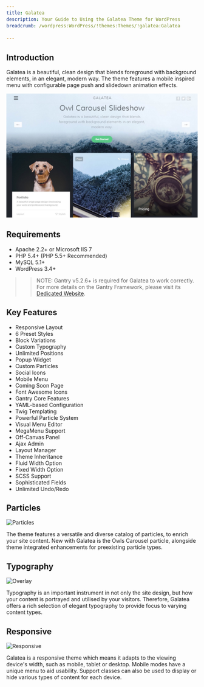 ```yaml
---
title: Galatea
description: Your Guide to Using the Galatea Theme for WordPress
breadcrumb: /wordpress:WordPress/!themes:Themes/!galatea:Galatea

---
```


Introduction
-----

Galatea is a beautiful, clean design that blends foreground with background elements, in an elegant, modern way. The theme features a mobile inspired menu with configurable page push and slidedown animation effects.

![](assets/galatea.jpeg)

Requirements
-----

* Apache 2.2+ or Microsoft IIS 7
* PHP 5.4+ (PHP 5.5+ Recommended)
* MySQL 5.1+
* WordPress 3.4+

>> NOTE: Gantry v5.2.6+ is required for Galatea to work correctly. For more details on the Gantry Framework, please visit its [Dedicated Website](http://gantry.org).

Key Features
-----

* Responsive Layout
* 6 Preset Styles
* Block Variations
* Custom Typography
* Unlimited Positions
* Popup Widget
* Custom Particles
* Social Icons
* Mobile Menu
* Coming Soon Page
* Font Awesome Icons 
* Gantry Core Features
* YAML-based Configuration
* Twig Templating
* Powerful Particle System
* Visual Menu Editor
* MegaMenu Support
* Off-Canvas Panel
* Ajax Admin
* Layout Manager
* Theme Inheritance
* Fluid Width Option
* Fixed Width Option
* SCSS Support
* Sophisticated Fields
* Unlimited Undo/Redo

## Particles

![Particles](ft-2.jpg)

The theme features a versatile and diverse catalog of particles, to enrich your site content. New with Galatea is the Owls Carousel particle, alongside theme integrated enhancements for preexisting particle types.

## Typography

![Overlay](ft-3.jpg)

Typography is an important instrument in not only the site design, but how your content is portrayed and utilised by your visitors. Therefore, Galatea offers a rich selection of elegant typography to provide focus to varying content types.

## Responsive

![Responsive](ft-4.jpg)

Galatea is a responsive theme which means it adapts to the viewing device's width, such as mobile, tablet or desktop. Mobile modes have a unique menu to aid usability. Support classes can also be used to display or hide various types of content for each device.
